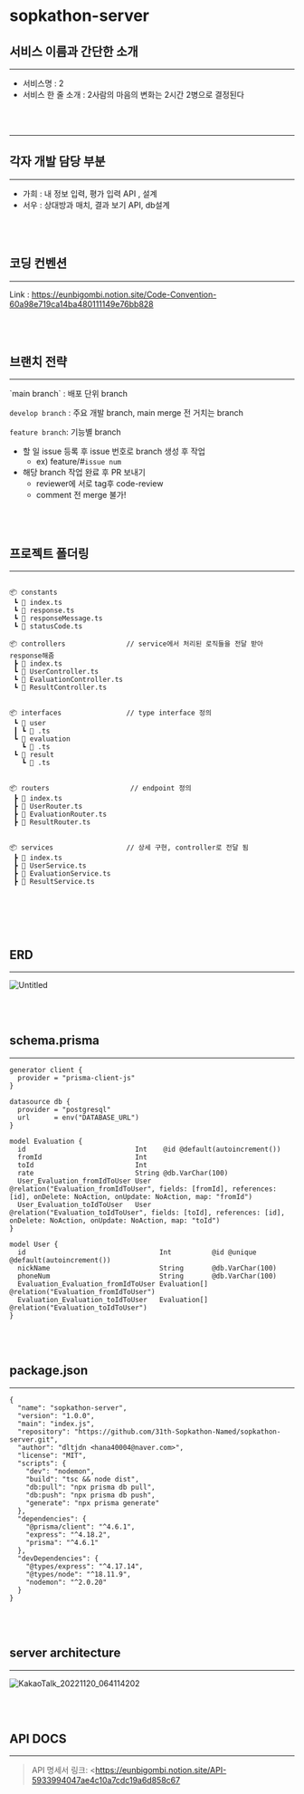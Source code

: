# sopkathon-server

## 서비스 이름과 간단한 소개

---

- 서비스명 : 2
- 서비스 한 줄 소개 : 2사람의 마음의 변화는 2시간 2병으로 결정된다

<br/><br/>

---

## 각자 개발 담당 부분

---

- 가희 : 내 정보 입력, 평가 입력 API , 설계
- 서우 : 상대방과 매치, 결과 보기 API, db설계 


<br/><br/>

## 코딩 컨벤션
---
Link : https://eunbigombi.notion.site/Code-Convention-60a98e719ca14ba480111149e76bb828


<br/><br/>


## 브랜치 전략

---
<aside>
`main branch` : 배포 단위 branch

`develop branch` : 주요 개발 branch, main merge 전 거치는 branch

`feature branch`:  기능별 branch

- 할 일 issue 등록 후 issue 번호로 branch 생성 후 작업
    - ex) feature/#`issue num`
- 해당 branch 작업 완료 후 PR 보내기
    - reviewer에 서로 tag후 code-review
    - comment 전 merge 불가!
</aside>

<br/><br/>

## 프로젝트 폴더링

---
<pre>
<code>
📦 constants
 ┗ 📜 index.ts
 ┗ 📜 response.ts
 ┗ 📜 responseMessage.ts
 ┗ 📜 statusCode.ts

📦 controllers               // service에서 처리된 로직들을 전달 받아 response해줌
 ┣ 📜 index.ts
 ┗ 📜 UserController.ts
 ┗ 📜 EvaluationController.ts
 ┗ 📜 ResultController.ts


📦 interfaces                // type interface 정의
 ┗ 📂 user
 ┃ ┗ 📜 .ts
 ┗ 📂 evaluation
   ┗ 📜 .ts
 ┗ 📂 result
   ┗ 📜 .ts


📦 routers                    // endpoint 정의
 ┣ 📜 index.ts
 ┣ 📜 UserRouter.ts
 ┣ 📜 EvaluationRouter.ts
 ┣ 📜 ResultRouter.ts


📦 services                  // 상세 구현, controller로 전달 됨
 ┣ 📜 index.ts
 ┣ 📜 UserService.ts
 ┣ 📜 EvaluationService.ts
 ┣ 📜 ResultService.ts
</code>

</pre>


<br/><br/>

## ERD

---
![Untitled](https://s3-us-west-2.amazonaws.com/secure.notion-static.com/407ed463-4256-46fe-86c6-ad7fd966ca64/Untitled.png)


<br/><br/>

## schema.prisma

---
```
generator client {
  provider = "prisma-client-js"
}

datasource db {
  provider = "postgresql"
  url      = env("DATABASE_URL")
}

model Evaluation {
  id                           Int    @id @default(autoincrement())
  fromId                       Int
  toId                         Int
  rate                         String @db.VarChar(100)
  User_Evaluation_fromIdToUser User   @relation("Evaluation_fromIdToUser", fields: [fromId], references: [id], onDelete: NoAction, onUpdate: NoAction, map: "fromId")
  User_Evaluation_toIdToUser   User   @relation("Evaluation_toIdToUser", fields: [toId], references: [id], onDelete: NoAction, onUpdate: NoAction, map: "toId")
}

model User {
  id                                 Int          @id @unique @default(autoincrement())
  nickName                           String       @db.VarChar(100)
  phoneNum                           String       @db.VarChar(100)
  Evaluation_Evaluation_fromIdToUser Evaluation[] @relation("Evaluation_fromIdToUser")
  Evaluation_Evaluation_toIdToUser   Evaluation[] @relation("Evaluation_toIdToUser")
}

```

<br/><br/>

## package.json

---
```
{
  "name": "sopkathon-server",
  "version": "1.0.0",
  "main": "index.js",
  "repository": "https://github.com/31th-Sopkathon-Named/sopkathon-server.git",
  "author": "dltjdn <hana40004@naver.com>",
  "license": "MIT",
  "scripts": {
    "dev": "nodemon",
    "build": "tsc && node dist",
    "db:pull": "npx prisma db pull",
    "db:push": "npx prisma db push",
    "generate": "npx prisma generate"
  },
  "dependencies": {
    "@prisma/client": "^4.6.1",
    "express": "^4.18.2",
    "prisma": "^4.6.1"
  },
  "devDependencies": {
    "@types/express": "^4.17.14",
    "@types/node": "^18.11.9",
    "nodemon": "^2.0.20"
  }
}

```

<br/><br/>
## server architecture


---

![KakaoTalk_20221120_064114202](https://user-images.githubusercontent.com/78267146/202872745-17ec4c46-87a9-4a32-b98d-e44ae40dda7c.png)


<br/><br/>
## API DOCS

---

> API 명세서 링크: <https://eunbigombi.notion.site/API-5933994047ae4c10a7cdc19a6d858c67


